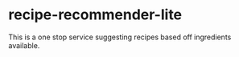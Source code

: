 # recipe-recommender-lite

This is a one stop service suggesting recipes based off ingredients available.
